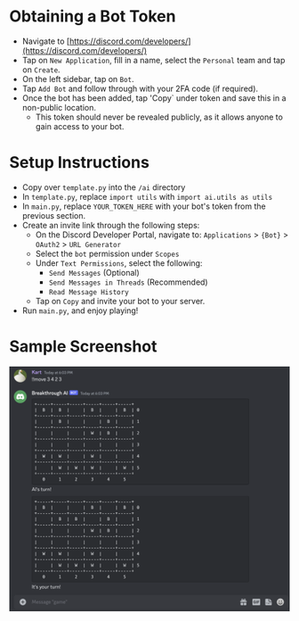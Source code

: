 # Obtaining a Bot Token

- Navigate to [https://discord.com/developers/](https://discord.com/developers/)
- Tap on `New Application`, fill in a name, select the `Personal` team and tap on `Create`.
- On the left sidebar, tap on `Bot`.
- Tap `Add Bot` and follow through with your 2FA code (if required).
- Once the bot has been added, tap 'Copy` under token and save this in a non-public location.
  - This token should never be revealed publicly, as it allows anyone to gain access to your bot.

# Setup Instructions

- Copy over `template.py` into the `/ai` directory
- In `template.py`, replace `import utils` with `import ai.utils as utils`
- In `main.py`, replace `YOUR_TOKEN_HERE` with your bot's token from the previous section.
- Create an invite link through the following steps:
  - On the Discord Developer Portal, navigate to: `Applications` > `{Bot}` > `OAuth2` > `URL Generator`
  - Select the `bot` permission under `Scopes`
  - Under `Text Permissions`, select the following:
    - `Send Messages` (Optional)
    - `Send Messages in Threads` (Recommended)
    - `Read Message History`
  - Tap on `Copy` and invite your bot to your server.
- Run `main.py`, and enjoy playing!

# Sample Screenshot

![Sample Screenshot](./ai-bot-sample.png)
